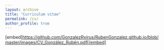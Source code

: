 ```yaml
---
layout: archive
title: "Curriculum vitae"
permalink: /cv/
author_profile: true
---
```


[embed]https://github.com/GonzalezRvirus/RubenGonzalez.github.io/blob/master/images/CV_González_Rubén.pdf[/embed]


